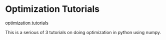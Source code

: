 # Optimization Tutorials

[optimization tutorials](https://michael-loula.github.io/Optimization-Tutorials/)


This is a serious of 3 tutorials on doing optimization in python using numpy. 



